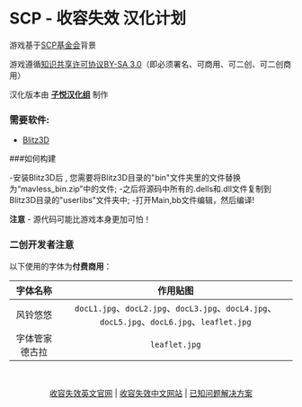 # SCP - 收容失效 汉化计划

游戏基于[SCP基金会](http://scp-wiki-cn.wikidot.com/)背景

游戏遵循[知识共享许可协议BY-SA 3.0](http://creativecommons.org/licenses/by-sa/3.0/)（即必须署名、可商用、可二创、可二创商用）

汉化版本由 **[子悦汉化组](https://ziyuesinicization.site/)** 制作

### 需要软件:

- [Blitz3D](https://github.com/blitz-reaserch/blitz3d)

###如何构建

-安装Blitz3D后 , 您需要将Blitz3D目录的"bin"文件夹里的文件替换为“mavless_bin.zip”中的文件;
-之后将源码中所有的.dells和.dll文件复制到Blitz3D目录的"userlibs"文件夹中;
-打开Main,bb文件编辑，然后编译!

**注意** - 源代码可能比游戏本身更加可怕！

### 二创开发者注意

以下使用的字体为**付费商用**：

|字体名称|作用贴图|
|:--:|:--:|
|风铃悠悠|`docL1.jpg`、`docL2.jpg`、`docL3.jpg`、`docL4.jpg`、`docL5.jpg`、`docL6.jpg`、`leaflet.jpg`|
|字体管家德古拉|`leaflet.jpg`|

<br>

<p align="center"><a href="https://www.scpcbgame.com/">收容失效英文官网</a> | <a href="https://www.scpcbgame.cn/">收容失效中文网站</a> | <a href="https://scpcbgame.cn/help.html">已知问题解决方案</a></p>